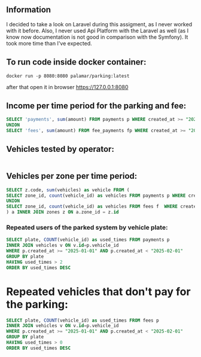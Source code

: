 ## Information
I decided to take a look on Laravel during this assigment, as I never worked with it before.
Also, I never used Api Platform with the Laravel as well (as I know now documentation is not good in comparison with the Symfony).
It took more time than I've expected.


## To run code inside docker container:
```shell
docker run -p 8080:8080 palamar/parking:latest
```
after that open it in browser https://127.0.0.1:8080

## Income per time period for the parking and fee:
```sql
SELECT 'payments', sum(amount) FROM payments p WHERE created_at >= "2025-01-01" AND created_at < "2025-02-01"
UNION
SELECT 'fees', sum(amount) FROM fee_payments fp WHERE created_at >= "2025-01-01" AND created_at < "2025-02-01";
```

## Vehicles tested by operator:
```sql
```

## Vehicles per zone per time period:
```sql
SELECT z.code, sum(vehicles) as vehicle FROM (
SELECT zone_id, count(vehicle_id) as vehicles FROM payments p WHERE created_at >= "2025-01-01" AND created_at < "2025-02-01" GROUP BY zone_id
UNION
SELECT zone_id, count(vehicle_id) as vehicles FROM fees f  WHERE created_at >= "2025-01-01" AND created_at < "2025-02-01" GROUP BY zone_id
) a INNER JOIN zones z ON a.zone_id = z.id
```

### Repeated users of the parked system by vehicle plate:
```sql
SELECT plate, COUNT(vehicle_id) as used_times FROM payments p
INNER JOIN vehicles v ON v.id=p.vehicle_id
WHERE p.created_at >= "2025-01-01" AND p.created_at < "2025-02-01"
GROUP BY plate
HAVING used_times > 2
ORDER BY used_times DESC
```

# Repeated vehicles that don't pay for the parking:
```sql
SELECT plate, COUNT(vehicle_id) as used_times FROM fees p
INNER JOIN vehicles v ON v.id=p.vehicle_id
WHERE p.created_at >= "2025-01-01" AND p.created_at < "2025-02-01"
GROUP BY plate
HAVING used_times > 0
ORDER BY used_times DESC
```
